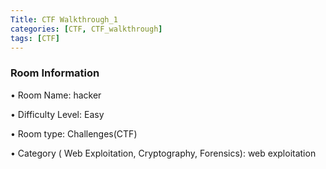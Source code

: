 ```yaml
---
Title: CTF Walkthrough_1
categories: [CTF, CTF_walkthrough]
tags: [CTF]
---
```


### Room Information

• Room Name: hacker

• Difficulty Level: Easy

• Room type:  Challenges(CTF)

• Category ( Web Exploitation, Cryptography, Forensics): web exploitation